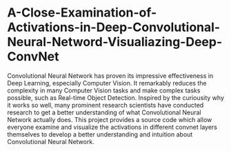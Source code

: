 # A-Close-Examination-of-Activations-in-Deep-Convolutional-Neural-Netword-Visualiazing-Deep-ConvNet
Convolutional Neural Network has proven its impressive effectiveness in Deep Learning, especially Computer Vision. It remarkably reduces the complexity in many Computer Vision tasks and make complex tasks possible, such as Real-time Object Detection. Inspired by the curiousity why it works so well, many prominent research scientists have conducted research to get a better understanding of what Convolutional Neural Network actually does. This project provides a source code which allow everyone examine and visualize the activations in different convnet layers themselves to develop a better understanding and intuition about Convolutional Neural Network.
